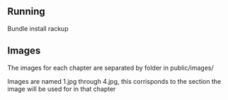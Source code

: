 Running
-----

Bundle install
rackup

Images
-----

The images for each chapter are separated by folder in public/images/

Images are named 1.jpg through 4.jpg, this corrisponds to the section the image will be used for in that chapter
